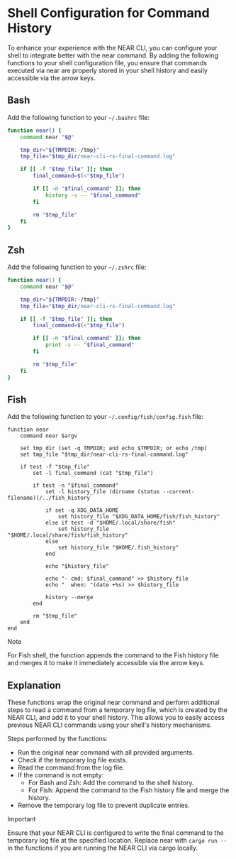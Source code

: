 # Shell Configuration for Command History

To enhance your experience with the NEAR CLI, you can configure your shell to integrate better with the near command. By adding the following functions to your shell configuration file, you ensure that commands executed via near are properly stored in your shell history and easily accessible via the arrow keys.

## Bash

Add the following function to your `~/.bashrc` file:

```bash
function near() {
    command near "$@"

    tmp_dir="${TMPDIR:-/tmp}"
    tmp_file="$tmp_dir/near-cli-rs-final-command.log"

    if [[ -f "$tmp_file" ]]; then
        final_command=$(<"$tmp_file")

        if [[ -n "$final_command" ]]; then
            history -s -- "$final_command"
        fi

        rm "$tmp_file"
    fi
}
```

## Zsh

Add the following function to your `~/.zshrc` file:

```zsh
function near() {
    command near "$@"

    tmp_dir="${TMPDIR:-/tmp}"
    tmp_file="$tmp_dir/near-cli-rs-final-command.log"

    if [[ -f "$tmp_file" ]]; then
        final_command=$(<"$tmp_file")

        if [[ -n "$final_command" ]]; then
            print -s -- "$final_command"
        fi

        rm "$tmp_file"
    fi
}
```

## Fish

Add the following function to your `~/.config/fish/config.fish` file:

```fish
function near
    command near $argv

    set tmp_dir (set -q TMPDIR; and echo $TMPDIR; or echo /tmp)
    set tmp_file "$tmp_dir/near-cli-rs-final-command.log"

    if test -f "$tmp_file"
        set -l final_command (cat "$tmp_file")

        if test -n "$final_command"
            set -l history_file (dirname (status --current-filename))/../fish_history

            if set -q XDG_DATA_HOME
                set history_file "$XDG_DATA_HOME/fish/fish_history"
            else if test -d "$HOME/.local/share/fish"
                set history_file "$HOME/.local/share/fish/fish_history"
            else
                set history_file "$HOME/.fish_history"
            end

            echo "$history_file"

            echo "- cmd: $final_command" >> $history_file
            echo "  when: "(date +%s) >> $history_file

            history --merge
        end

        rm "$tmp_file"
    end
end
```

> [!NOTE]
> For Fish shell, the function appends the command to the Fish history file and merges it to make it immediately accessible via the arrow keys.

## Explanation

These functions wrap the original near command and perform additional steps to read a command from a temporary log file, which is created by the NEAR CLI, and add it to your shell history. This allows you to easily access previous NEAR CLI commands using your shell's history mechanisms.

Steps performed by the functions:

- Run the original near command with all provided arguments.
- Check if the temporary log file exists.
- Read the command from the log file.
- If the command is not empty:
  - For Bash and Zsh: Add the command to the shell history.
  - For Fish: Append the command to the Fish history file and merge the history.
- Remove the temporary log file to prevent duplicate entries.

> [!IMPORTANT]
> Ensure that your NEAR CLI is configured to write the final command to the temporary log file at the specified location.
> Replace near with `cargo run --` in the functions if you are running the NEAR CLI via cargo locally.
